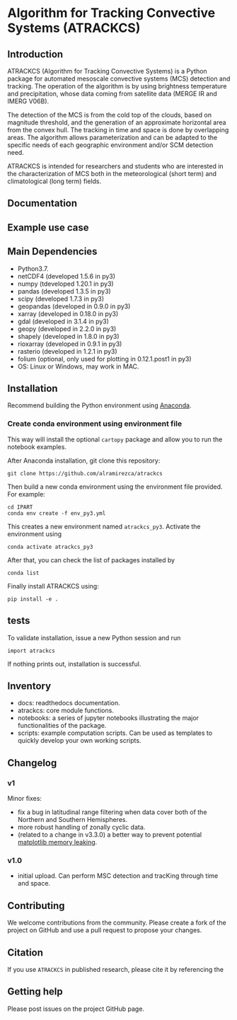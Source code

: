 # Algorithm for Tracking Convective Systems (ATRACKCS)

## Introduction

ATRACKCS (Algorithm for Tracking Convective Systems) is a Python package for automated mesoscale convective systems (MCS) detection and tracking. The operation of the algorithm is by using brightness temperature and precipitation, whose data coming from satellite data (MERGE IR and IMERG V06B). 

The detection of the MCS is from the cold top of the clouds, based on magnitude threshold, and the generation of an approximate horizontal area from the convex hull. The tracking in time and space is done by overlapping areas. The algorithm allows parameterization and can be adapted to the specific needs of each geographic environment and/or SCM detection need.

ATRACKCS is intended for researchers and students who are interested in the characterization of MCS both in the meteorological (short term) and climatological (long term) fields.

## Documentation



## Example use case



## Main Dependencies

* Python3.7.
* netCDF4 (developed 1.5.6 in py3)
* numpy (tdeveloped 1.20.1 in py3)
* pandas (developed 1.3.5 in py3)
* scipy (developed 1.7.3 in py3)
* geopandas (developed in 0.9.0 in py3)
* xarray (developed in 0.18.0 in py3)
* gdal (developed in 3.1.4 in py3)
* geopy (developed in 2.2.0 in py3)
* shapely (developed in 1.8.0 in py3)
* rioxarray (developed in 0.9.1 in py3)
* rasterio (developed in 1.2.1 in py3)
* folium (optional, only used for plotting in 0.12.1.post1 in py3)
* OS: Linux or Windows, may work in MAC.

## Installation

Recommend building the Python environment using [Anaconda](https://www.anaconda.com/distribution/).

### Create conda environment using environment file

This way will install the optional `cartopy` package and allow you to run
the notebook examples.

After Anaconda installation, git clone this repository:

```
git clone https://github.com/alramirezca/atrackcs
```

Then build a new conda environment using the environment file provided. For example:

```
cd IPART
conda env create -f env_py3.yml
```

This creates a new environment named `atrackcs_py3`. Activate the environment using

```
conda activate atrackcs_py3
```

After that, you can check the list of packages installed by

```
conda list
```

Finally install ATRACKCS using:

```
pip install -e .
```


## tests

To validate installation, issue a new Python session and run

```
import atrackcs
```

If nothing prints out, installation is successful.



## Inventory

* docs: readthedocs documentation.
* atrackcs: core module functions.
* notebooks: a series of jupyter notebooks illustrating the major functionalities of the package.
* scripts: example computation scripts. Can be used as templates to quickly develop your own working scripts.


## Changelog

### v1

Minor fixes:

* fix a bug in latitudinal range filtering when data cover both of the Northern and Southern Hemispheres.
* more robust handling of zonally cyclic data.
* (related to a change in v3.3.0) a better way to prevent potential [matplotlib memory leaking](https://github.com/matplotlib/matplotlib/issues/20490).


### v1.0

* initial upload. Can perform MSC detection and tracKing through time and space.

## Contributing

We welcome contributions from the community. Please create a fork of the project on GitHub
and use a pull request to propose your changes. 

## Citation

If you use `ATRACKCS` in published research, please cite it by referencing the

## Getting help

Please post issues on the project GitHub page.
